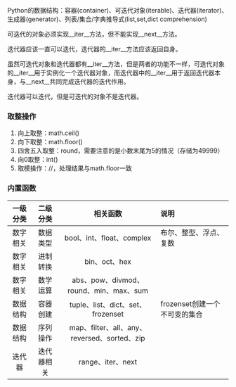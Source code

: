 Python的数据结构：容器(container)、可迭代对象(iterable)、迭代器(iterator)、生成器(generator)、列表/集合/字典推导式(list,set,dict comprehension)

可迭代的对象必须实现__iter__方法，但不能实现__next__方法。

迭代器应该一直可以迭代，迭代器的__iter__方法应该返回自身。

虽然可迭代对象和迭代器都有__iter__方法，但是两者的功能不一样，可迭代对象的__iter__用于实例化一个迭代器对象，而迭代器中的__iter__用于返回迭代器本身，与__next__共同完成迭代器的迭代作用。​


迭代器可以迭代，但是可迭代的对象不是迭代器。


### 取整操作

1. 向上取整：math.ceil()
2. 向下取整：math.floor()
3. 四舍五入取整：round，需要注意的是小数末尾为5的情况（存储为49999）
4. 向0取整：int()
5. 取模操作：//，处理结果与math.floor一致


### 内置函数

| 一级分类 | 二级分类|相关函数 | 说明 |
| :--:|:--:|:--:|:--|
|数字相关|数据类型| bool、int、float、complex| 布尔、整型、浮点、复数|
|数字相关|进制转换 | bin、oct、hex||
|数字相关|数学运算| abs、pow、divmod、round、min、max、sum|
|数据结构| 容器创建 | tuple、list、dict、set、frozenset | frozenset创建一个不可变的集合 |
|数据结构| 序列操作 | map、filter、all、any、reversed、sorted、zip|
|迭代器| 迭代器相关| range、iter、next||


